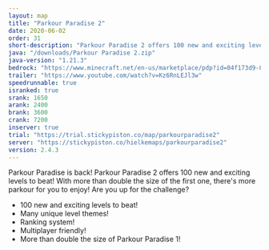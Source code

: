 ```yaml
---
layout: map
title: "Parkour Paradise 2"
date: 2020-06-02
order: 31
short-description: "Parkour Paradise 2 offers 100 new and exciting levels for you to enjoy!"
java: "/downloads/Parkour Paradise 2.zip"
java-version: "1.21.3"
bedrock: "https://www.minecraft.net/en-us/marketplace/pdp?id=04f173d9-8329-44d9-8d70-ca04530b03c2"
trailer: "https://www.youtube.com/watch?v=Kz6RnLEJl3w"
speedrunnable: true
isranked: true
srank: 1650
arank: 2400
brank: 3600
crank: 7200
inserver: true
trial: "https://trial.stickypiston.co/map/parkourparadise2"
server: "https://stickypiston.co/hielkemaps/parkourparadise2"
version: 2.4.3
---
```


Parkour Paradise is back! Parkour Paradise 2 offers 100 new and exciting levels to beat! With more than double the size of the first one, there's more parkour for you to enjoy! Are you up for the challenge?

- 100 new and exciting levels to beat!
- Many unique level themes!
- Ranking system!
- Multiplayer friendly!
- More than double the size of Parkour Paradise 1!
